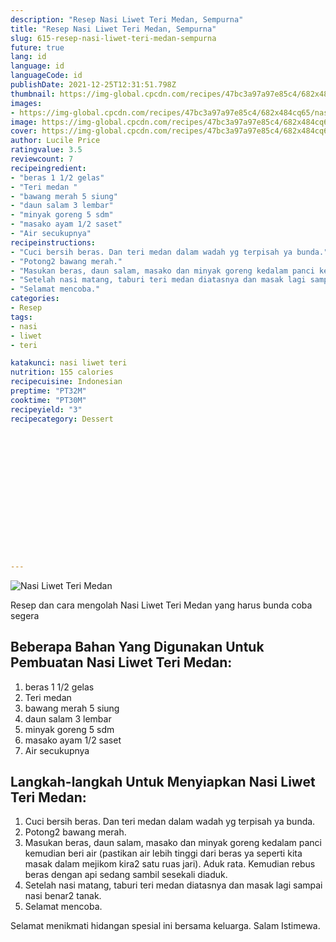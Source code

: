 ```yaml
---
description: "Resep Nasi Liwet Teri Medan, Sempurna"
title: "Resep Nasi Liwet Teri Medan, Sempurna"
slug: 615-resep-nasi-liwet-teri-medan-sempurna
future: true
lang: id
language: id
languageCode: id
publishDate: 2021-12-25T12:31:51.798Z 
thumbnail: https://img-global.cpcdn.com/recipes/47bc3a97a97e85c4/682x484cq65/nasi-liwet-teri-medan-foto-resep-utama.webp
images:
- https://img-global.cpcdn.com/recipes/47bc3a97a97e85c4/682x484cq65/nasi-liwet-teri-medan-foto-resep-utama.webp
image: https://img-global.cpcdn.com/recipes/47bc3a97a97e85c4/682x484cq65/nasi-liwet-teri-medan-foto-resep-utama.webp
cover: https://img-global.cpcdn.com/recipes/47bc3a97a97e85c4/682x484cq65/nasi-liwet-teri-medan-foto-resep-utama.webp
author: Lucile Price
ratingvalue: 3.5
reviewcount: 7
recipeingredient:
- "beras 1 1/2 gelas"
- "Teri medan "
- "bawang merah 5 siung"
- "daun salam 3 lembar"
- "minyak goreng 5 sdm"
- "masako ayam 1/2 saset"
- "Air secukupnya"
recipeinstructions:
- "Cuci bersih beras. Dan teri medan dalam wadah yg terpisah ya bunda."
- "Potong2 bawang merah."
- "Masukan beras, daun salam, masako dan minyak goreng kedalam panci kemudian beri air (pastikan air lebih tinggi dari beras ya seperti kita masak dalam mejikom kira2 satu ruas jari). Aduk rata. Kemudian rebus beras dengan api sedang sambil sesekali diaduk."
- "Setelah nasi matang, taburi teri medan diatasnya dan masak lagi sampai nasi benar2 tanak."
- "Selamat mencoba."
categories:
- Resep
tags:
- nasi
- liwet
- teri

katakunci: nasi liwet teri 
nutrition: 155 calories
recipecuisine: Indonesian
preptime: "PT32M"
cooktime: "PT30M"
recipeyield: "3"
recipecategory: Dessert


     
    
    
    
    
    
    
    
    
    
    
      
    
---
```



![Nasi Liwet Teri Medan](https://img-global.cpcdn.com/recipes/47bc3a97a97e85c4/682x484cq65/nasi-liwet-teri-medan-foto-resep-utama.webp)

Resep dan cara mengolah  Nasi Liwet Teri Medan yang harus bunda coba segera

<!--inarticleads1-->

## Beberapa Bahan Yang Digunakan Untuk Pembuatan Nasi Liwet Teri Medan:

1. beras 1 1/2 gelas
1. Teri medan 
1. bawang merah 5 siung
1. daun salam 3 lembar
1. minyak goreng 5 sdm
1. masako ayam 1/2 saset
1. Air secukupnya



<!--inarticleads2-->

## Langkah-langkah Untuk Menyiapkan Nasi Liwet Teri Medan:

1. Cuci bersih beras. Dan teri medan dalam wadah yg terpisah ya bunda.
1. Potong2 bawang merah.
1. Masukan beras, daun salam, masako dan minyak goreng kedalam panci kemudian beri air (pastikan air lebih tinggi dari beras ya seperti kita masak dalam mejikom kira2 satu ruas jari). Aduk rata. Kemudian rebus beras dengan api sedang sambil sesekali diaduk.
1. Setelah nasi matang, taburi teri medan diatasnya dan masak lagi sampai nasi benar2 tanak.
1. Selamat mencoba.




Selamat menikmati hidangan spesial ini bersama keluarga. Salam Istimewa.
